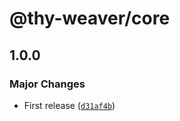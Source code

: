 # @thy-weaver/core

## 1.0.0

### Major Changes

- First release ([`d31af4b`](https://github.com/greatsquare0/thy-weaver/commit/d31af4bb5d1bc4208cab4fcd007500d04d54d7e3))
